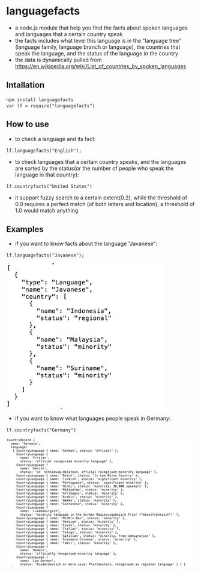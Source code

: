 # languagefacts

* a node.js module that help you find the facts about spoken languages and languages that a certain country speak
* the facts includes what level this language is in the "language tree" (language family, language branch or language), the countries that speak the language, and the status of the language in the country
* the data is dynamically pulled from https://en.wikipedia.org/wiki/List_of_countries_by_spoken_languages

## Intallation

~~~~~~~
npm install languagefacts
var lf = require("languagefacts")
~~~~~~~

## How to use

* to check a language and its fact:
~~~~~~~
lf.languagefacts("English");
~~~~~~~

* to check languages that a certain country speaks, and the languages are sorted by the status(or the number of people who speak the language in that country):
~~~~~~~
lf.countryfacts("United States")
~~~~~~~

* it support fuzzy search to a certain extent(0.2), while the threshold of 0.0 requires a perfect match (of both letters and location), a threshold of 1.0 would match anything

## Examples

* if you want to know facts about the language "Javanese":
~~~~~~~
lf.languagefacts("Javanese");
~~~~~~~
![Javanese](./1.png?raw=true "Javanese")

* if you want to know what languages people speak in Germany:
~~~~~~~
lf.countryfacts("Germany")
~~~~~~~
![Germany](./2.png?raw=true "Germany")
